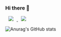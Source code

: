 ### Hi there 👋

<a href="https://velog.io/@b612_boreum">
    <img 
        src="http://img.shields.io/badge/-FFC0CB?style=flat&logo=Vector Logo Zone&link=https://velog.io/@b612_boreum"
        style="height : auto; margin-left : 10px; margin-right : 10px;"/>
</a>
<a href="https://b612boreum.tistory.com/">
    <img 
        src="http://img.shields.io/badge/-000000?style=flat&logo=Vector Logo Zone&link=https://b612boreum.tistory.com/"
        style="height : auto; margin-left : 10px; margin-right : 10px;"/>
</a>

![Anurag's GitHub stats](https://github-readme-stats.vercel.app/api?username=Hyun-Jiii&show_icons=true&theme=radical)

<!--
**Hyun-Jiii/Hyun-Jiii** is a ✨ _special_ ✨ repository because its `README.md` (this file) appears on your GitHub profile.

Here are some ideas to get you started:

- 🔭 I’m currently working on ...
- 🌱 I’m currently learning ...
- 👯 I’m looking to collaborate on ...
- 🤔 I’m looking for help with ...
- 💬 Ask me about ...
- 📫 How to reach me: ...
- 😄 Pronouns: ...
- ⚡ Fun fact: ...
-->
